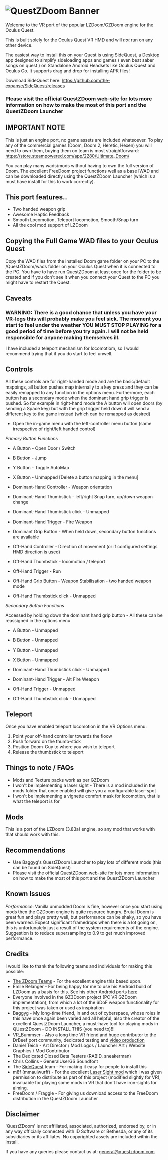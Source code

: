 ![QuestZDoom Banner](https://www.questzdoom.com/img/banner2.jpg)
===

Welcome to the VR port of the popular LZDoom/GZDoom engine for the Oculus Quest.

This is built solely for the Oculus Quest VR HMD and will *not* run on any other device.

The easiest way to install this on your Quest is using SideQuest, a Desktop app designed to simplify sideloading apps and games ( even beat saber songs on quest ) on Standalone Android Headsets like Oculus Quest and Oculus Go. It supports drag and drop for installing APK files!

Download SideQuest here:
https://github.com/the-expanse/SideQuest/releases


### Please visit the official [QuestZDoom web-site](https://www.questzdoom.com/index.html) for lots more information on how to make the most of this port and the QuestZDoom Launcher



IMPORTANT NOTE
--------------

This is just an engine port, no game assets are included whatsoever. To play any of the commercial games (Doom, Doom 2, Heretic, Hexen) you will need to own them, buying them on team is most straightforward:  https://store.steampowered.com/app/2280/Ultimate_Doom/

You can play many wads/mods without having to own the full version of Doom. The excellent FreeDoom project functions well as a base IWAD and can be downloaded directly using the QuestZDoom Launcher (which is a must have install for this to work correctly).


This port features..
--------------------

* Two handed weapon grip
* Awesome Haptic Feedback
* Smooth Locomotion, Teleport locomotion, Smooth/Snap turn
* All the cool mod support of LZDoom


Copying the Full Game WAD files to your Oculus Quest
----------------------------------------------------

Copy the WAD files from the installed Doom game folder on your PC to the /QuestZDoom/wads folder on your Oculus Quest when it is connected to the PC. You have to have run QuestZDoom at least once for the folder to be created and if you don't see it when you connect your Quest to the PC you might have to restart the Quest.


Caveats
-------

### WARNING:  There is a good chance that unless you have your VR-legs this will probably make you feel  sick. The moment you start to feel under the weather YOU MUST STOP PLAYING for a good period of time before you try again. I will not be held responsible for anyone making themselves ill.

I have included a teleport mechanism for locomotiom, so I would recommend trying that if you do start to feel unwell.


Controls
--------

All these controls are for right-handed mode and are the basic/default mappings, all button pushes map internally to a key press and they can be easily remapped to any function in the options menu. Furthermore, each button has a secondary mode when the dominant hand grip trigger is pushed. So for example in right-hand mode the A button will open doors (by sending a Space key) but with the grip trigger held down it will send a different key to the game instead (which can be remapped as desired)


* Open the in-game menu with the left-controller menu button (same irrespective of right/left handed control)

*Primary Button Functions*

* A Button - Open Door / Switch
* B Button - Jump
* Y Button - Toggle AutoMap
* X Button - Unmapped  [Delete a button mapping in the menu]

* Dominant-Hand Controller - Weapon orientation
* Dominant-Hand Thumbstick - left/right Snap turn, up/down weapon change
* Dominant-Hand Thumbstick click - Unmapped
* Dominant-Hand Trigger - Fire Weapon
* Dominant Grip Button - When held down, secondary button functions are available

* Off-Hand Controller - Direction of movement (or if configured settings HMD direction is used)
* Off-Hand Thumbstick - locomotion / teleport
* Off-Hand Trigger - Run
* Off-Hand Grip Button - Weapon Stabilisation - two handed weapon mode
* Off-Hand Thumbstick click - Unmapped

*Secondary Button Functions*

Accessed by holding down the dominant hand grip button - All these can be reassigned in the options menu

* A Button - Unmapped
* B Button - Unmapped
* Y Button - Unmapped
* X Button - Unmapped

* Dominant-Hand Thumbstick click - Unmapped
* Dominant-Hand Trigger - Alt Fire Weapon

* Off-Hand Trigger - Unmapped
* Off-Hand Thumbstick click - Unmapped

Teleport
--------

Once you have enabled teleport locomotion in the VR Options menu:
1. Point your off-hand controller towards the floow
1. Push forward on the thumb-stick
1. Position Doom-Guy to where you wish to teleport
1. Release the thumbstick to teleport


Things to note / FAQs
----------------------

* Mods and Texture packs work as per GZDoom
* I won't be implementing a laser sight - There is a mod included in the mods folder that once enabled will give you a configurable laser-spot
* I won't be implementing a vignette comfort mask for locomotion, that is what the teleport is for


Mods
----

This is a port of the LZDoom (3.83a) engine, so any mod that works with that should work with this.


Recommendations
---------------

* Use Baggyg's QuestZDoom Launcher to play lots of different mods (this can be found on SideQuest)
* Please visit the official [QuestZDoom web-site](https://www.questzdoom.com/index.html) for lots more information on how to make the most of this port and the QuestZDoom Launcher


Known Issues
------------

_Performance_: Vanilla unmodded Doom is fine, however once you start using mods then the GZDoom engine is quite resource hungry. Brutal Doom is great fun and plays pretty well, but performance can be shaky, so you have been warned. Expect significant framedrops when there is a lot going on, this is unfortunately just a result of the system requirements of the engine. Suggestion is to reduce supersampling to 0.9 to get much improved performance.


Credits
-------

I would like to thank the following teams and individuals for making this possible:

* [The ZDoom Teams](https://zdoom.org/index) - For the excellent engine this based upon.
* Emile Belanger - For being happy for me to use his Android build of LZDoom as a basis for this. See his other Android ports [here](http://www.beloko.com/)
* Everyone involved in the GZ3Doom project (PC VR GZDoom implementation), from which a lot of the 6DoF weapon functionality for this project was taken or used as inspiration
* Baggyg - My long-time friend, in and out of cyberspace, whose roles in this have once again been varied and all helpful, also the creator of the excellent QuestZDoom Launcher, a must-have tool for playing mods in QUestZDoom - DO INSTALL THIS (you need to)!!!
* VR_Bummser - Also a long time VR friend and huge contributor to the DrBeef port community, dedicated testing and [video production](https://www.youtube.com/user/MrNeitey/videos)
* Daniel Teich - Art Director / Mod Logos / Launcher Art / Website Graphics / Mod Contributor
* The Dedicated Closed Beta Testers (RABID, sneakerman)
* Chris Collins - GeneralUserGS Soundfont
* The [SideQuest](https://sidequestvr.com/#/news) team - For making it easy for people to install this
* m8f (mmaulwurff) - For the excellent [Laser Sight mod](https://github.com/mmaulwurff/laser-sight) which I was given permission to distribute as part of this project (modified slightly for VR), invaluable for playing some mods in VR that don't have iron-sights for aiming.
* FreeDoom / Fraggle - For giving us download access to the FreeDoom distribution in the QuestZDoom Launcher

Disclaimer
----------

'QuestZDoom' is not affiliated, associated, authorized, endorsed by, or in any way officially connected with ID Software or Bethesda, or any of its subsidiaries or its affiliates. No copyrighted assets are included within the install.

If you have any queries please contact us at: general@questzdoom.com
